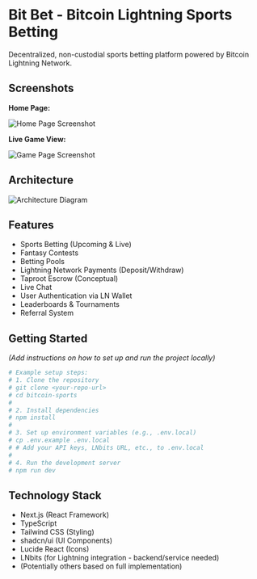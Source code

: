 # Bit Bet - Bitcoin Lightning Sports Betting

Decentralized, non-custodial sports betting platform powered by Bitcoin Lightning Network.

## Screenshots

**Home Page:**

![Home Page Screenshot](/home.png)

**Live Game View:**

![Game Page Screenshot](/game.png)

## Architecture

![Architecture Diagram](/architecture.png)

## Features

*   Sports Betting (Upcoming & Live)
*   Fantasy Contests
*   Betting Pools
*   Lightning Network Payments (Deposit/Withdraw)
*   Taproot Escrow (Conceptual)
*   Live Chat
*   User Authentication via LN Wallet
*   Leaderboards & Tournaments
*   Referral System

## Getting Started

*(Add instructions on how to set up and run the project locally)*

```bash
# Example setup steps:
# 1. Clone the repository
# git clone <your-repo-url>
# cd bitcoin-sports
# 
# 2. Install dependencies
# npm install
# 
# 3. Set up environment variables (e.g., .env.local)
# cp .env.example .env.local
# # Add your API keys, LNbits URL, etc., to .env.local
#
# 4. Run the development server
# npm run dev
```

## Technology Stack

*   Next.js (React Framework)
*   TypeScript
*   Tailwind CSS (Styling)
*   shadcn/ui (UI Components)
*   Lucide React (Icons)
*   LNbits (for Lightning integration - backend/service needed)
*   (Potentially others based on full implementation)
